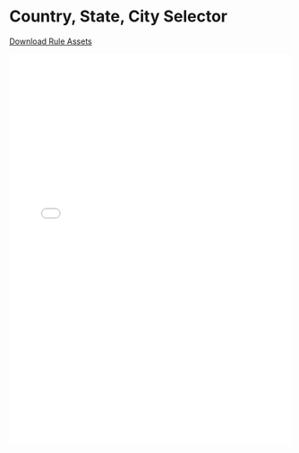 # Country, State, City Selector

[Download Rule Assets
](https://minhaskamal.github.io/DownGit/#/home?url=https://github.com/corticon/templates/blob/main//form-templates/Country-State-City-Selector/Rule%20Assets.zip)

<iframe width="100%" height="700" src="//jsfiddle.net/salmelinovitz/ugz9mr64/2/embedded/result/" allowfullscreen="allowfullscreen" allowpaymentrequest frameborder="0"></iframe>
